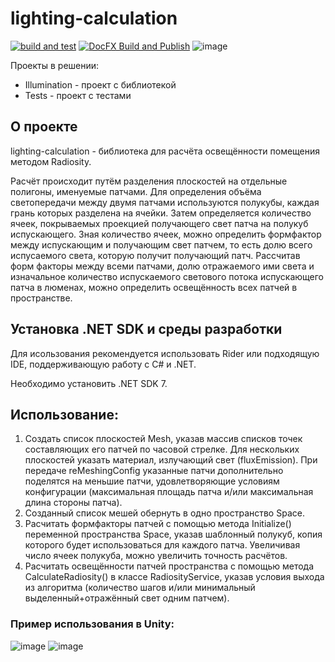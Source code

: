 # lighting-calculation
[![build and test](https://github.com/SharafeevRavil/lighting-calculation/actions/workflows/build-and-test.yml/badge.svg)](https://GitHub.com/SharafeevRavil/lighting-calculation/actions/workflows/build-and-test.yml)
[![DocFX Build and Publish](https://GitHub.com/SharafeevRavil/lighting-calculation/actions/workflows/docfx-build-publish.yml/badge.svg)](https://GitHub.com/SharafeevRavil/lighting-calculation/actions/workflows/docfx-build-publish.yml)
![image](https://user-images.githubusercontent.com/42946134/235922574-0a8ea985-1358-4c48-bd3f-9edd212a28dd.png)


Проекты в решении:
* Illumination - проект с библиотекой
* Tests - проект с тестами

## О проекте
lighting-calculation - библиотека для расчёта освещённости помещения методом Radiosity.

Расчёт происходит путём разделения плоскостей на отдельные полигоны, именуемые патчами. Для определения объёма светопередачи между двумя патчами используются полукубы, каждая грань которых разделена на ячейки. Затем определяется количество ячеек, покрываемых проекцией получающего свет патча на полукуб испускающего. Зная количество ячеек, можно определить формфактор между испускающим и получающим свет патчем, то есть долю всего испусаемого света, которую получит получающий патч. Рассчитав форм факторы между всеми патчами, долю отражаемого ими света и изначальное количество испускаемого светового потока испускающего патча в люменах, можно определить освещённость всех патчей в пространстве.

## Установка .NET SDK и среды разработки
Для исользования рекомендуется использовать Rider или подходящую IDE, поддерживающую работу с C# и .NET.

Необходимо установить .NET SDK 7.

## Использование:
1) Создать список плоскостей Mesh, указав массив списков точек составляющих его патчей по часовой стрелке. Для нескольких плоскостей указать материал, излучающий свет (fluxEmission). При передаче reMeshingConfig указанные патчи дополнительно поделятся на меньшие патчи, удовлетворяющие условиям конфигурации (максимальная площадь патча и/или максимальная длина стороны патча).
2) Созданный список мешей обернуть в одно пространство Space.
3) Расчитать формфакторы патчей с помощью метода Initialize() переменной пространства Space, указав шаблонный полукуб, копия которого будет использоваться для каждого патча. Увеличивая число ячеек полукуба, можно увеличить точность расчётов.
4) Расчитать освещённости патчей пространства с помощью метода CalculateRadiosity() в классе RadiosityService, указав условия выхода из алгоритма (количество шагов и/или минимальный выделенный+отражённый свет одним патчем).

### Пример использования в Unity:
![image](https://user-images.githubusercontent.com/42946134/235921940-da7e6c31-101a-43dc-8982-109225e209c9.png)
![image](https://user-images.githubusercontent.com/42946134/235922421-00e987af-f1ee-4db7-8d54-4ee9fd556988.png)  
